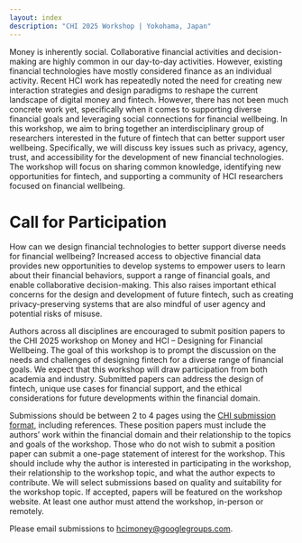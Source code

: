 ```yaml
---
layout: index
description: "CHI 2025 Workshop | Yokohama, Japan"
---
```



Money is inherently social. Collaborative financial activities and decision-making are highly common in our day-to-day activities. However, existing financial technologies have mostly considered finance as an individual activity. Recent HCI work has repeatedly noted the need for creating new interaction strategies and design paradigms to reshape the current landscape of digital money and fintech. However, there has not been much concrete work yet, specifically when it comes to supporting diverse financial goals and leveraging social connections for financial wellbeing. In this workshop, we aim to bring together an interdisciplinary group of researchers interested in the future of fintech that can better support user wellbeing. Specifically, we will discuss key issues such as privacy, agency, trust, and accessibility for the development of new financial technologies. The workshop will focus on sharing common knowledge, identifying new opportunities for fintech, and supporting a community of HCI researchers focused on financial wellbeing.

# Call for Participation

How can we design financial technologies to better support diverse needs for financial wellbeing? Increased access to objective financial data provides new opportunities to develop systems to empower users to learn about their financial behaviors, support a range of financial goals, and enable collaborative decision-making. This also raises important ethical concerns for the design and development of future fintech, such as creating privacy-preserving systems that are also mindful of user agency and potential risks of misuse.

Authors across all disciplines are encouraged to submit position papers to the CHI 2025 workshop on Money and HCI – Designing for Financial Wellbeing. The goal of this workshop is to prompt the discussion on the needs and challenges of designing fintech for a diverse range of financial goals. We expect that this workshop will draw participation from both academia and industry. Submitted papers can address the design of fintech, unique use cases for financial support, and the ethical considerations for future developments within the financial domain.

Submissions should be between 2 to 4 pages using the [CHI submission format](https://chi2025.acm.org/chi-publication-formats/), including references. These position papers must include the authors’ work within the financial domain and their relationship to the topics and goals of the workshop. Those who do not wish to submit a position paper can submit a one-page statement of interest for the workshop. This should include why the author is interested in participating in the workshop, their relationship to the workshop topic, and what the author expects to contribute. We will select submissions based on quality and suitability for the workshop topic. If accepted, papers will be featured on the workshop website. At least one author must attend the workshop, in-person or remotely. 

Please email submissions to [hcimoney@googlegroups.com](mailto:hcimoney@googlegroups.com).

